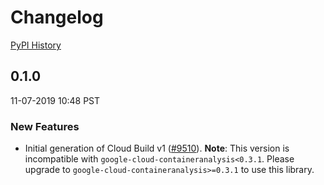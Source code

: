 # Changelog

[PyPI History][1]

[1]: https://pypi.org/project/google-cloud-build/#history

## 0.1.0

11-07-2019 10:48 PST

### New Features
- Initial generation of Cloud Build v1 ([#9510](https://github.com/googleapis/google-cloud-python/pull/9510)). **Note**: This version is incompatible with `google-cloud-containeranalysis<0.3.1`. Please upgrade to `google-cloud-containeranalysis>=0.3.1` to use this library.

